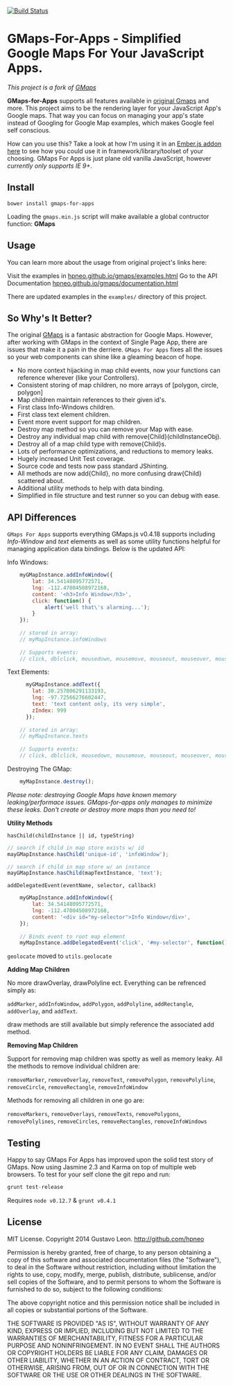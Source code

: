 [![Build Status](https://travis-ci.org/Matt-Jensen/gmaps-for-apps.svg?branch=master)](https://travis-ci.org/Matt-Jensen/gmaps-for-apps)

GMaps-For-Apps - Simplified Google Maps For Your JavaScript Apps.
==================================================================
*This project is a fork of [GMaps](https://github.com/hpneo/gmaps)*

**GMaps-for-Apps** supports all features available in [original Gmaps](http://hpneo.github.com/gmaps/) and more.  This project aims to be the rendering layer for your JavaScript App's Google maps.  That way you can focus on managing your app's state instead of Googling for Google Map examples, which makes Google feel self conscious.

How can you use this?  Take a look at how I'm using it in an [Ember.js addon here](https://github.com/Matt-Jensen/ember-cli-g-maps) to see how you could use it in framework/library/toolset of your choosing. GMaps For Apps is just plane old vanilla JavaScript, however _currently only supports IE 9+_.

Install
--------------------
`bower install gmaps-for-apps`

Loading the `gmaps.min.js` script will make available a global contructor function: **GMaps** 

Usage
-------
You can learn more about the usage from original project's links here:

Visit the examples in [hpneo.github.io/gmaps/examples.html](http://hpneo.github.io/gmaps/examples.html)
Go to the API Documentation [hpneo.github.io/gmaps/documentation.html](http://hpneo.github.io/gmaps/documentation.html)

There are updated examples in the `examples/` directory of this project.

So Why's It Better?
---------------------

The original [GMaps](https://github.com/hpneo/gmaps) is a fantasic abstraction for Google Maps. However, after working with GMaps in the context of Single Page App, there are issues that make it a pain in the derriere.  `GMaps For Apps` fixes all the issues so your web components can shine like a gleaming beacon of hope.

- No more context hijacking in map child events, now your functions can reference wherever (like your Controllers).
- Consistent storing of map children, no more arrays of [polygon, circle, polygon]
- Map children maintain references to their given id's.
- First class Info-Windows children.
- First class text element children.
- Event more event support for map children.
- Destroy map method so you can remove your Map with ease.
- Destroy any individual map child with remove{Child}(childInstanceObj).
- Destroy all of a map child type with remove{Child}s.
- Lots of performance optimizations, and reductions to memory leaks.
- Hugely increased Unit Test coverage.
- Source code and tests now pass standard JShinting.
- All methods are now add{Child}, no more confusing draw{Child} scattered about.
- Additional utility methods to help with data binding.
- Simplified in file structure and test runner so you can debug with ease.

API Differences
-----------------

`GMaps For Apps` supports everything GMaps.js v0.4.18 supports including *Info-Window* and *text* elements as well as some utility functions helpful for managing application data bindings.  Below is the updated API:

Info Windows:
```js
    myGMapInstance.addInfoWindow({
        lat: 34.54148095772571,
        lng: -112.47004508972168,
        content: '<h3>Info Window</h3>',
        click: function() {
            alert('well that\'s alarming...');
        }
    });
    
    // stored in array:
    // myMapInstance.infoWindows
    
    // Supports events:
    // click, dblclick, mousedown, mousemove, mouseout, mouseover, mouseup, rightclick
```

Text Elements:
```js
      myGMapInstance.addText({
        lat: 30.257806291133193,
        lng: -97.72566276602447,
        text: 'text content only, its very simple',
        zIndex: 999
      });
      
    // stored in array:
    // myMapInstance.texts
    
    // Supports events:
    // click, dblclick, mousedown, mousemove, mouseout, mouseover, mouseup, rightclick
```

Destroying The GMap:
```js
    myMapInstance.destroy();
```
*Please note: destroying Google Maps have known memory leaking/performace issues.  GMaps-for-apps only manages to minimize these leaks.  Don't create or destroy more maps than you need to!*

**Utility Methods**

`hasChild(childInstance || id, typeString)`
```js
// search if child in map store exists w/ id
mayGMapInstance.hasChild('unique-id', 'infoWindow');

// search if child in map store w/ an instance
mayGMapInstance.hasChild(mapTextInstance, 'text');
```

`addDelegatedEvent(eventName, selector, callback)`
```js
    myGMapInstance.addInfoWindow({
        lat: 34.54148095772571,
        lng: -112.47004508972168,
        content: '<div id="my-selector">Info Window</div>',
    });
    
    // Binds event to root map element
    myMapInstance.addDelegatedEvent('click', '#my-selector', function() { console.log('delegate'); });
```

`geolocate` moved to `utils.geolocate`

**Adding Map Children**

No more drawOverlay, drawPolyline ect.  Everything can be refrenced simply as:

`addMarker`, `addInfoWindow`, `addPolygon`, `addPolyline`, `addRectangle`, `addOverlay`, and `addText`.

draw methods are still available but simply reference the associated add method.

**Removing Map Children**

Support for removing map children was spotty as well as memory leaky. All the methods to remove individual children are:

`removeMarker`, `removeOverlay`, `removeText`, `removePolygon`, `removePolyline`, `removeCircle`, `removeRectangle`, `removeInfoWindow`
    
Methods for removing all children in one go are:

`removeMarkers`, `removeOverlays`, `removeTexts`, `removePolygons`, `removePolylines`, `removeCircles`, `removeRectangles`, `removeInfoWindows`

Testing
---------
Happy to say GMaps For Apps has improved upon the solid test story of GMaps.  Now using Jasmine 2.3 and Karma on top of multiple web browsers. To test for your self clone the git repo and run:

```js
grunt test-release
```
Requires `node v0.12.7` & `grunt v0.4.1`


License
---------
MIT License. Copyright 2014 Gustavo Leon. http://github.com/hpneo

Permission is hereby granted, free of charge, to any
person obtaining a copy of this software and associated
documentation files (the "Software"), to deal in the
Software without restriction, including without limitation
the rights to use, copy, modify, merge, publish,
distribute, sublicense, and/or sell copies of the
Software, and to permit persons to whom the Software is
furnished to do so, subject to the following conditions:

The above copyright notice and this permission notice
shall be included in all copies or substantial portions of
the Software.

THE SOFTWARE IS PROVIDED "AS IS", WITHOUT WARRANTY OF ANY
KIND, EXPRESS OR IMPLIED, INCLUDING BUT NOT LIMITED TO THE
WARRANTIES OF MERCHANTABILITY, FITNESS FOR A PARTICULAR
PURPOSE AND NONINFRINGEMENT. IN NO EVENT SHALL THE AUTHORS
OR COPYRIGHT HOLDERS BE LIABLE FOR ANY CLAIM, DAMAGES OR
OTHER LIABILITY, WHETHER IN AN ACTION OF CONTRACT, TORT OR
OTHERWISE, ARISING FROM, OUT OF OR IN CONNECTION WITH THE
SOFTWARE OR THE USE OR OTHER DEALINGS IN THE SOFTWARE.
